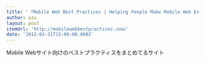 ```yaml
---
title: '『Mobile Web Best Practices | Helping People Make Mobile Web Experiences』'
author: azu
layout: post
itemUrl: 'http://mobilewebbestpractices.com/'
date: '2012-03-31T15:00:00.000Z'
---
```

Mobile Webサイト向けのベストプラクティスをまとめてるサイト
